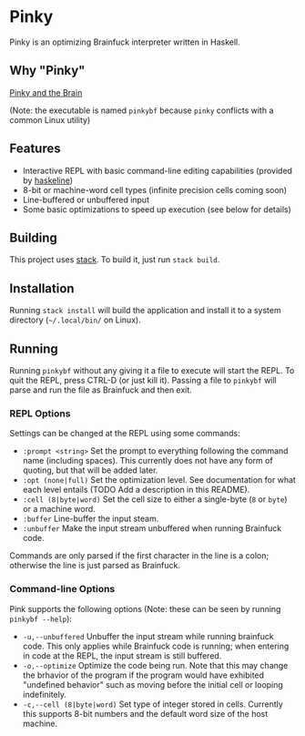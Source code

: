 # Pinky

Pinky is an optimizing Brainfuck interpreter written in Haskell.

## Why "Pinky"

[Pinky and the Brain](https://en.wikipedia.org/wiki/Pinky_and_the_Brain)

(Note: the executable is named `pinkybf` because `pinky` conflicts with a
common Linux utility)

## Features

- Interactive REPL with basic command-line editing capabilities (provided by
  [haskeline](https://github.com/judah/haskeline))
- 8-bit or machine-word cell types (infinite precision cells coming soon)
- Line-buffered or unbuffered input
- Some basic optimizations to speed up execution (see below for details)

## Building

This project uses [stack](https://docs.haskellstack.org/en/stable/README/). To
build it, just run `stack build`.

## Installation

Running `stack install` will build the application and install it to a system
directory (`~/.local/bin/` on Linux).

## Running

Running `pinkybf` without any giving it a file to execute will start the
REPL. To quit the REPL, press CTRL-D (or just kill it). Passing a file to
`pinkybf` will parse and run the file as Brainfuck and then exit.

### REPL Options

Settings can be changed at the REPL using some commands:
- `:prompt <string>` Set the prompt to everything following the command name
  (including spaces). This currently does not have any form of quoting, but
  that will be added later.
- `:opt (none|full)` Set the optimization level. See documentation for
  what each level entails (TODO Add a description in this README).
- `:cell (8|byte|word)` Set the cell size to either a single-byte (`8` or
  `byte`) or a machine word.
- `:buffer` Line-buffer the input steam.
- `:unbuffer` Make the input stream unbuffered when running Brainfuck code.

Commands are only parsed if the first character in the line is a colon;
otherwise the line is just parsed as Brainfuck.

### Command-line Options

Pink supports the following options (Note: these can be seen by running
`pinkybf --help`):
- `-u,--unbuffered` Unbuffer the input stream while running brainfuck code.
  This only applies while Brainfuck code is running; when entering in code at
  the REPL, the input stream is still buffered.
- `-o,--optimize` Optimize the code being run. Note that this may change the
  brhavior of the program if the program would have exhibited "undefined
  behavior" such as moving before the initial cell or looping indefinitely.
- `-c,--cell (8|byte|word)` Set type of integer stored in cells. Currently this
  supports 8-bit numbers and the default word size of the host machine.
